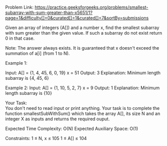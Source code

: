 Problem Link: https://practice.geeksforgeeks.org/problems/smallest-subarray-with-sum-greater-than-x5651/1?page=1&difficulty[]=0&curated[]=1&curated[]=7&sortBy=submissions

Given an array of integers (A[])  and a number x, find the smallest subarray with sum greater than the given value. If such a subarray do not exist return 0 in that case.

Note: The answer always exists. It is guaranteed that x doesn't exceed the summation of a[i] (from 1 to N).

Example 1:

Input:
A[] = {1, 4, 45, 6, 0, 19}
x  =  51
Output: 3
Explanation:
Minimum length subarray is 
{4, 45, 6}

Example 2:
Input:
A[] = {1, 10, 5, 2, 7}
   x  = 9
Output: 1
Explanation:
Minimum length subarray is {10}
 

Your Task:  
You don't need to read input or print anything. Your task is to complete the function smallestSubWithSum() which takes the array A[], its size N and an integer X as inputs and returns the required ouput.


Expected Time Complexity: O(N)
Expected Auxiliary Space: O(1)

Constraints:
1 ≤ N, x ≤ 105
1 ≤ A[] ≤ 104

